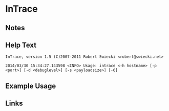 InTrace
=======

Notes
-------

Help Text
-------
```
InTrace, version 1.5 (C)2007-2011 Robert Swiecki <robert@swiecki.net>

2014/03/30 15:34:27.143598 <INFO> Usage: intrace <-h hostname> [-p <port>] [-d <debuglevel>] [-s <payloadsize>] [-6]

```

Example Usage
-------

Links
-------